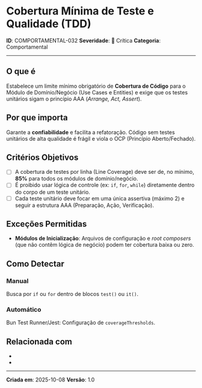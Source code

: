 # Cobertura Mínima de Teste e Qualidade (TDD)

**ID**: COMPORTAMENTAL-032
**Severidade**: 🔴 Crítica
**Categoria**: Comportamental

---

## O que é

Estabelece um limite mínimo obrigatório de **Cobertura de Código** para o Módulo de Domínio/Negócio (Use Cases e Entities) e exige que os testes unitários sigam o princípio AAA (*Arrange, Act, Assert*).

## Por que importa

Garante a **confiabilidade** e facilita a refatoração. Código sem testes unitários de alta qualidade é frágil e viola o OCP (Princípio Aberto/Fechado).

## Critérios Objetivos

- [ ] A cobertura de testes por linha (Line Coverage) deve ser de, no mínimo, **85%** para todos os módulos de domínio/negócio.
- [ ] É proibido usar lógica de controle (ex: `if`, `for`, `while`) diretamente dentro do corpo de um teste unitário.
- [ ] Cada teste unitário deve focar em uma única assertiva (máximo 2) e seguir a estrutura AAA (Preparação, Ação, Verificação).

## Exceções Permitidas

- **Módulos de Inicialização**: Arquivos de configuração e *root composers* (que não contêm lógica de negócio) podem ter cobertura baixa ou zero.

## Como Detectar

### Manual

Busca por `if` ou `for` dentro de blocos `test()` ou `it()`.

### Automático

Bun Test Runner/Jest: Configuração de `coverageThresholds`.

## Relacionada com

- [COMPORTAMENTAL-011]: reforça (OCP)
- [COMPORTAMENTAL-010]: reforça (SRP)

---

**Criada em**: 2025-10-08
**Versão**: 1.0
